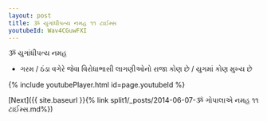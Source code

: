 ```yaml
---
layout: post
title: ૐ યુગાંધીપત્ય નમહ ૧૧ ટાઈમ્સ
youtubeId: Wav4CGuwFXI
---
```

 
 
 ૐ યુગાંધીપત્ય નમહ  
 
 -  ગરમ / ઠંડા વગેરે જેવા વિરોધાભાસી લાગણીઓનો રાજા કોણ છે / યુગમાં કોણ મુખ્ય છે 
 
  
 
  
 
 
 
 
 
 


{% include youtubePlayer.html id=page.youtubeId %}
 
[Next]({{ site.baseurl }}{% link  split1/_posts/2014-06-07-ૐ ગોપાલાએ નમહ ૧૧ ટાઈમ્સ.md%})
 
